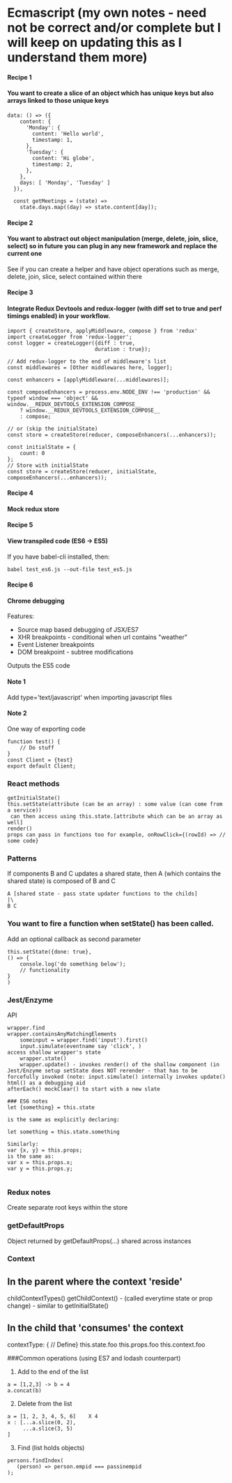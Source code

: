 # Ecmascript (my own notes - need not be correct and/or complete but I will keep on updating this as I understand them more)

#### Recipe 1

#### You want to create a slice of an object which has unique keys but also arrays linked to those unique keys
```
data: () => ({
    content: {
      'Monday': {       
        content: 'Hello world',
        timestamp: 1,
      },
      'Tuesday': {     
        content: 'Hi globe',
        timestamp: 2,
      },
    },
    days: [ 'Monday', 'Tuesday' ]    
  }),
  
  const getMeetings = (state) => 
    state.days.map((day) => state.content[day]);
```

#### Recipe 2

#### You want to abstract out object manipulation (merge, delete, join, slice, select) so in future you can plug in any new framework and replace the current one

See if you can create a helper and have object operations such as merge, delete, join, slice, select contained within there

#### Recipe 3
#### Integrate Redux Devtools and redux-logger (with diff set to true and perf timings enabled) in your workflow.

```
import { createStore, applyMiddleware, compose } from 'redux'
import createLogger from 'redux-logger';
const logger = createLogger({diff : true,
                            duration : true});
                            
// Add redux-logger to the end of middleware's list  
const middlewares = [Other middlewares here, logger];

const enhancers = [applyMiddleware(...middlewares)];

const composeEnhancers = process.env.NODE_ENV !== 'production' && typeof window === 'object' && window.__REDUX_DEVTOOLS_EXTENSION_COMPOSE__
    ? window.__REDUX_DEVTOOLS_EXTENSION_COMPOSE__
    : compose;

// or (skip the initialState)
const store = createStore(reducer, composeEnhancers(...enhancers));

const initialState = {
    count: 0
};
// Store with initialState
const store = createStore(reducer, initialState, composeEnhancers(...enhancers));
```
#### Recipe 4
#### Mock redux store

#### Recipe 5
#### View transpiled code (ES6 -> ES5)

If you have babel-cli installed, then:
```
babel test_es6.js --out-file test_es5.js
```

#### Recipe 6
#### Chrome debugging
Features:
 - Source map based debugging of JSX/ES7
 - XHR breakpoints - conditional when url contains "weather"
 - Event Listener breakpoints
 - DOM breakpoint - subtree modifications

Outputs the ES5 code

#### Note 1
Add type='text/javascript' when importing javascript files

#### Note 2
One way of exporting code
```
function test() {
    // Do stuff
}
const Client = {test}
export default Client;
```



### React methods
```
getInitialState()
this.setState(attribute (can be an array) : some value (can come from a service))
 can then access using this.state.[attribute which can be an array as well]
render()
props can pass in functions too for example, onRowClick={(rowId) => // some code}
```
### Patterns

If components B and C updates a shared state, then A (which contains the shared state) is composed of B and C
```
A [shared state - pass state updater functions to the childs]
|\
B C
```

### You want to fire a function when setState() has been called.
Add an optional callback as second parameter
```
this.setState({done: true},
() => {
    console.log('do something below');
    // functionality
}
)
```
### Jest/Enzyme
API
```
wrapper.find
wrapper.containsAnyMatchingElements
    someinput = wrapper.find('input').first()
    input.simulate(eventname say 'click', )
access shallow wrapper's state 
    wrapper.state()
    wrapper.update() - invokes render() of the shallow component (in Jest/Enzyme setup setState does NOT rerender - that has to be forcefully invoked (note: input.simulate() internally invokes update()
html() as a debugging aid
afterEach() mockClear() to start with a new slate

### ES6 notes
let {something} = this.state

is the same as explicitly declaring:

let something = this.state.something

Similarly:
var {x, y} = this.props;
is the same as:
var x = this.props.x;
var y = this.props.y;


```

### Redux notes
Create separate root keys within the store


### getDefaultProps
Object returned by getDefaultProps(...) shared across instances

### Context

In the parent where the context 'reside'
-----------------------------------------
childContextTypes()
getChildContext() - (called everytime state or prop change) - similar to getInitialState() 

In the child that 'consumes' the context
---------------------------------------
contextType: { // Define}
this.state.foo
this.props.foo
this.context.foo

###Common operations (using ES7 and lodash counterpart)
1. Add to the end of the list
```
a = [1,2,3] -> b = 4
a.concat(b)
```

2. Delete from the list
```
a = [1, 2, 3, 4, 5, 6]    X 4
x : [...a.slice(0, 2),
     ...a.slice(3, 5)
]
```

3. Find (list holds objects)
```
persons.findIndex(
   (person) => person.empid === passinempid
);
```
